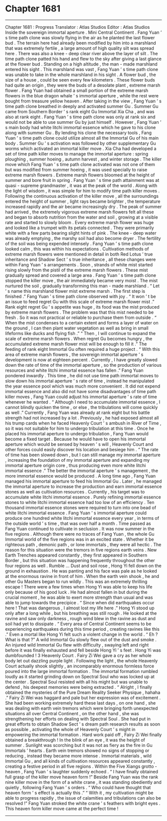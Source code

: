
# Chapter 1681


---

Chapter 1681 : Progress
Translator :
Atlas Studios
Editor :
Atlas Studios
Inside the sovereign immortal aperture .
Mini Central Continent .
Fang Yuan ’ s time path clone was slowly flying in the air as he planted the last flower bud .
The terrain here had already been modified by him into a marshland that was extremely fertile , a large amount of high quality silt was spread here . There was also a knee - deep clear river above the layer of silt .
The time path clone patted his hand and flew to the sky after giving a last glance at the flower bud .
Standing on a high altitude , the man - made marshland entered his sight . This marshland was vast , Fang Yuan ’ s time path clone was unable to take in the whole marshland in his sight .
A flower bud , the size of a house , could be seen every few kilometers . These flower buds had quite an origin , they were the buds of a desolate plant , extreme marsh flower .
Fang Yuan had obtained a small portion of the extreme marsh flowers in the blue dragon whale ’ s immortal aperture , while the rest were bought from treasure yellow heaven .
After taking in the view , Fang Yuan ’ s time path clone breathed in deeply and activated summer Gu .
Summer Gu came from Southern Border ’ s rank eight Gu Immortal Xia Cha , and was also at rank eight . Fang Yuan ’ s time path clone was only at rank six and would not be able to use summer Gu by just himself . However , Fang Yuan ’ s main body had white litchi immortal essence which he gave to his clone along with summer Gu . By lending his clone the necessary tools , Fang Yuan ’ s time path clone could utilize almost all the Immortal Gu of his main body .
Summer Gu ’ s activation was followed by other supplementary Gu worms which activated an immortal killer move .
Xia Cha had developed a set of time path killer moves to manage the immortal aperture : spring ploughing , summer hoeing , autumn harvest , and winter storage .
The killer move which Fang Yuan ’ s time path clone activated was not one of them but was modified from summer hoeing , it was used specially to raise extreme marsh flowers .
Extreme marsh flowers bloomed at the height of summer and bore fruit in spring .
Fang Yuan ’ s time path attainment was at quasi - supreme grandmaster , it was at the peak of the world . Along with the light of wisdom , it was simple for him to modify time path killer moves .
Following the continuous activation of the killer move , all the surroundings entered the height of summer , light rays became brighter , the temperature increased rapidly and the air became increasingly dry .
The peak of summer had arrived , the extremely vigorous extreme marsh flowers felt all these and began to absorb nutrition from the water and soil , growing at a visible rate and started to slowly bloom .
Every extreme marsh flower was huge and looked like a trumpet with its petals connected . They were primarily white with a few parts bearing slight hints of pink .
The knee - deep water was already emptying , the marshy soil had also become dryer . The fertility of the soil was being expended intensely .
Fang Yuan ’ s time path clone looked calm , this was within his expectations .
Cultivation methods of extreme marsh flowers were mentioned in detail in both Red Lotus ’ true inheritance and Shadow Sect ’ s true inheritance , all these changes were within Fang Yuan ’ s arrangements .
Soon , strands of white mist started rising slowly from the pistil of the extreme marsh flowers .
These mist gradually spread and covered a large area . Fang Yuan ’ s time path clone stopped the killer move , the air immediately became very moist .
The mist nurtured the soil , gradually transforming this man - made marshland .
“ Let ’ s name this marshland flower mist extreme marsh . The first step is finished .” Fang Yuan ’ s time path clone observed with joy .
“ It won ’ t be an issue to feed regret Gu with this scale of extreme marsh flower mist .”
Rank eight regret Gu ’ s appetite was huge , its food was the mist produced by extreme marsh flowers . The problem was that this mist needed to be fresh . So it was not practical or reliable to purchase them from outside .
“ When the mist condenses to a certain extent and forms a layer of water on the ground , I can then plant water vegetation as well as bring in small lifeforms like ducks and flying fish .”
“ Then , I will continue to expand the scale of extreme marsh flowers . When regret Gu becomes hungry , the accumulated extreme marsh flower mist will be enough to fill it .”
The feeding of rank eight Immortal Gu often required a huge project .
“ With this area of extreme marsh flowers , the sovereign immortal aperture ’ s development is now at eighteen percent . Currently , I have greatly slowed down the rate of time of the immortal aperture , so the production of various resources and white litchi immortal essence has fallen .”
Fang Yuan pondered inwardly .
This time , he did not use time path immortal moves to slow down his immortal aperture ’ s rate of time , instead he manipulated the year essence pool which was much more convenient . It did not expend immortal essence and also did not have some disadvantages of time path killer moves , Fang Yuan could adjust his immortal aperture ’ s rate of time whenever he wanted .
“ Although I need to accumulate immortal essence , I cannot blindly quicken the time , or else , the tribulations will come quickly as well .”
Currently , Fang Yuan was already at rank eight but his battle strength had not increased by a lot . Previously , he had exposed almost all his trump cards when he faced Heavenly Court ’ s ambush in River of Time , so it was not suitable for him to undergo tribulation at this time .
Once he placed his immortal aperture to undergo tribulation , Fang Yuan would become a fixed target . Because he would have to open his immortal aperture which would be sensed by heaven ’ s will , Heavenly Court and other forces could easily discover his location and besiege him .
“ The rate of time has been slowed down , but I can still manage my immortal aperture , increasing the foundation of my immortal aperture and expanding my immortal aperture origin core , thus producing even more white litchi immortal essence .”
The better the immortal aperture ’ s management , the more immortal essence would be produced .
A long time ago , Fang Yuan managed his immortal aperture to feed his Immortal Gu . Later , he managed the immortal aperture to increase the production and earn immortal essence stones as well as cultivation resources . Currently , his target was to accumulate white litchi immortal essence .
Purely refining immortal essence stones to white litchi immortal essence had too low of an efficiency . Ten thousand immortal essence stones were required to turn into one bead of white litchi immortal essence .
Fang Yuan ’ s immortal aperture could produce one hundred white litchi immortal essence every year , in terms of the outside world ’ s time , that was over half a month .
Time passed as Fang Yuan continued to cultivate in seclusion . It was now summer in the five regions .
Although there were no traces of Fang Yuan , the whole Gu Immortal world of the five regions was in an excited state .
Whether it be righteous path , demonic path , or lone immortals , they were all hectic .
The reason for this situation were the tremors in five regions earth veins .
New Earth Trenches appeared constantly , they first appeared in Southern Border , but this situation was happening frequently throughout the other four regions as well .
Rumble …
Dust and soil rose , Hong Yi fell down on the ground in exhaustion . He was panting and his face was pale as he looked at the enormous ravine in front of him .
When the earth vein shook , he and other Gu Masters began to run wildly .
This was an extremely thrilling escape !
There were a few times when Hong Yi was able to keep his life only because of his good luck .
He had almost fallen in but during the crucial moment , he was able to exert more strength than usual and was able to jump towards the precipice .
“ Since when did earthquakes occur here ! That was dangerous , I almost lost my life here .” Hong Yi stood up only after a long while , but his breathing was still rough . He looked at the ravine and saw only darkness , rough wind blew in the ravine as dust and soil had yet to dissipate .
“ Every area of Central Continent seems to be experiencing earthquakes during this time period , creating ravines like this .” Even a mortal like Hong Yi felt such a violent change in the world .
“ Eh ? What is that ?” A wild Immortal Gu slowly flew out of the dust and smoke .
An injured wild Immortal Gu flew with difficulty , swaying left and right before it was finally exhausted and fell beside Hong Yi ’ s feet .
Hong Yi was dumbfounded !
3
Heavenly Court .
Fairy Zi Wei gave a cry as her whole body let out dazzling purple light .
Following the light , the whole Heavenly Court actually shook slightly , an incomparably enormous formless force poured into the large immortal formation .
The immortal formation rumbled loudly as it started grinding down on Spectral Soul who was locked up at the center .
Spectral Soul resisted with all his might but was unable to defend , his deepest memories were being extracted .
“ Alright , I finally obtained the mysteries of the Pure Dream Reality Seeker Physique , hahaha .” Fairy Zi Wei was haggard and pale but her expression was of excitement .
She had been working extremely hard these last days , on one hand , she was dealing with earth vein tremors which were bringing forth unexpected situations all over Central Continent , on the other hand , she was strengthening her efforts on dealing with Spectral Soul .
She had put in great efforts to obtain Shadow Sect ’ s dream path research results as soon as possible , activating the whole of Heavenly Court ’ s might in empowering the immortal formation .
Hard work paid off , Fairy Zi Wei finally obtained a breakthrough !
In the blink of an eye , it was the height of summer . Sunlight was scorching but it was not as fiery as the fire in Gu Immortals ’ hearts .
Earth vein tremors showed no signs of stopping or reducing , instead they became more intense . Immortal materials , wild Immortal Gu , and all kinds of cultivation resources appeared constantly , creating a festive period in all five regions .
Within the Five Xiangs grotto - heaven , Fang Yuan ’ s laughter suddenly echoed .
“ I have finally obtained full grasp of the killer move heaven form !” Beside Fang Yuan was the rank nine killer move in the form of a white crane , it was standing obediently and quietly , following Fang Yuan ’ s orders .
“ Who could have thought that heaven form ’ s effect is actually this .”
“ With it , my cultivation might be able to progress rapidly , the issue of calamities and tribulations can also be resolved !”
Fang Yuan stroked the white crane ’ s feathers with bright eyes .
This heaven form killer move came at the perfect time !

---

